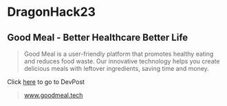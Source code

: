 # DragonHack23

## Good Meal - Better Healthcare Better Life

> Good Meal is a user-friendly platform that promotes healthy eating and reduces food waste. Our innovative technology helps you create delicious meals with leftover ingredients, saving time and money.

Click [here](https://devpost.com/software/good-meal-for-a-better-healthcare?ref_content=my-projects-tab&ref_feature=my_projects) to go to DevPost

> www.goodmeal.tech
